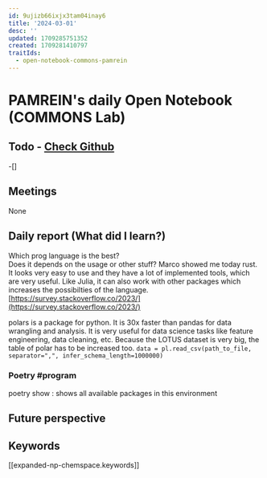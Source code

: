 ```yaml
---
id: 9ujizb66ixjx3tam04inay6
title: '2024-03-01'
desc: ''
updated: 1709285751352
created: 1709281410797
traitIds:
  - open-notebook-commons-pamrein
---
```


# PAMREIN's daily Open Notebook (COMMONS Lab)

## Todo - [Check Github](https://github.com/orgs/commons-research/projects/2/views/1)
-[]


## Meetings
None


## Daily report (What did I learn?)
Which prog language is the best?  
Does it depends on the usage or other stuff? 
Marco showed me today rust. It looks very easy to use and they have a lot of implemented tools, which are very useful. 
Like Julia, it can also work with other packages which increases the possibilties of the language.
[https://survey.stackoverflow.co/2023/](https://survey.stackoverflow.co/2023/)

polars is a package for python. It is 30x faster than pandas for data wrangling and analysis. It is very useful for data science tasks like feature engineering, data cleaning, etc.
Because the LOTUS dataset is very big, the table of polar has to be increased too. `data = pl.read_csv(path_to_file, separator=",", infer_schema_length=1000000)`



### Poetry #program
poetry show : shows all available packages in this environment



## Future perspective



## Keywords
[[expanded-np-chemspace.keywords]]
